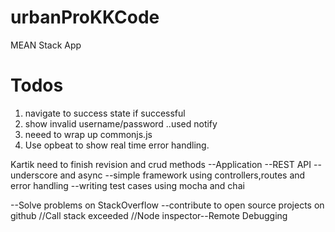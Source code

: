# urbanProKKCode
MEAN Stack App
# Todos
1. navigate to success state if successful
2. show invalid username/password ..used notify
3. neeed to wrap up commonjs.js
4. Use opbeat to show real time error handling.

Kartik need to finish revision and crud methods
  --Application
    --REST API
	--underscore and async
	--simple framework using controllers,routes and error handling
	--writing test cases using mocha and chai

 --Solve problems on StackOverflow
 --contribute to open source projects on github
  //Call stack exceeded
  //Node inspector--Remote Debugging

